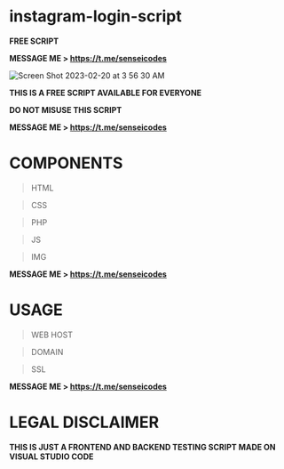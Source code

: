 # instagram-login-script
**FREE SCRIPT**

**MESSAGE ME > https://t.me/senseicodes** 

![Screen Shot 2023-02-20 at 3 56 30 AM](https://user-images.githubusercontent.com/125784563/220118603-105a2949-81cb-497e-9739-34c571ad143d.png)

**THIS IS A FREE SCRIPT AVAILABLE FOR EVERYONE**

**DO NOT MISUSE THIS SCRIPT**

**MESSAGE ME > https://t.me/senseicodes**

# COMPONENTS
> HTML

> CSS

> PHP

> JS

> IMG


**MESSAGE ME > https://t.me/senseicodes**


# USAGE 
> WEB HOST

> DOMAIN

> SSL


**MESSAGE ME > https://t.me/senseicodes**


# LEGAL DISCLAIMER

**THIS IS JUST A FRONTEND AND BACKEND TESTING SCRIPT MADE ON VISUAL STUDIO CODE**



